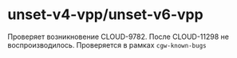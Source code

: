 # unset-v4-vpp/unset-v6-vpp

Проверяет возникновение CLOUD-9782. После CLOUD-11298 не воспроизводилось.
Проверяется в рамках `cgw-known-bugs`
